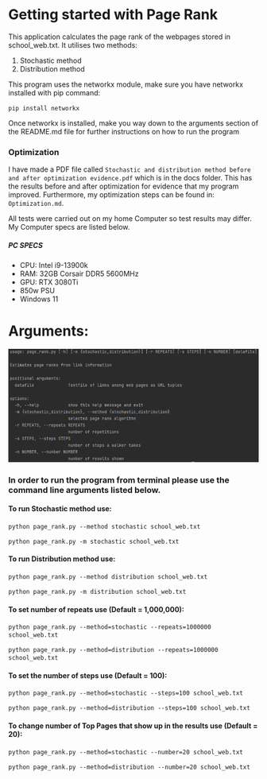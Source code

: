 Getting started with Page Rank
=========
This application calculates the page rank of the webpages stored in school_web.txt.
It utilises two methods:
1) Stochastic method
2) Distribution method

This program uses the networkx module,
make sure you have networkx installed with pip command:
```
pip install networkx
```
Once networkx is installed, make you way down to the arguments section of the README.md file for further instructions on how to run the program


### Optimization
I have made a PDF file called ```Stochastic and distribution method before and after optimization evidence.pdf``` which is in the docs
folder. This has the results before and after optimization for evidence that my program improved. Furthermore, my optimization steps can be found in: ```Optimization.md```.

All tests were carried out on my home Computer so test results may differ. My Computer specs are listed below.
##### PC SPECS

* CPU: Intel i9-13900k
* RAM: 32GB Corsair DDR5 5600MHz
* GPU: RTX 3080Ti
* 850w PSU
* Windows 11


Arguments:
=========
![img_1.png](img_1.png)
### In order to run the program from terminal please use the command line arguments listed below.


#### To run Stochastic method use:
```
python page_rank.py --method stochastic school_web.txt
```
```
python page_rank.py -m stochastic school_web.txt
```
#### To run Distribution method use:
```
python page_rank.py --method distribution school_web.txt
```
```
python page_rank.py -m distribution school_web.txt
```
#### To set number of repeats use (Default = 1,000,000):
```
python page_rank.py --method=stochastic --repeats=1000000 school_web.txt
```
```
python page_rank.py --method=distribution --repeats=1000000 school_web.txt
```
#### To set the number of steps use (Default = 100):
```
python page_rank.py --method=stochastic --steps=100 school_web.txt
```
```
python page_rank.py --method=distribution --steps=100 school_web.txt
```
#### To change number of Top Pages that show up in the results use (Default = 20):
```
python page_rank.py --method=stochastic --number=20 school_web.txt
```
```
python page_rank.py --method=distribution --number=20 school_web.txt
```